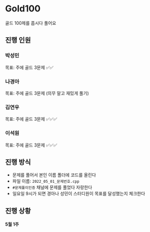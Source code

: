 # Gold100
골드 100제를 풉시다 풀어요

## 진행 인원

### 박성민

목표: 주에 골드 3문제 ✅✅

### 나경아

목표: 주에 골드 3문제 (의무 말고 재밌게 풀기)

### 김연우

목표: 주에 골드 3문제 ✅✅✅

### 이석원

목표: 주에 골드 3문제 ✅✅✅

## 진행 방식

- 문제를 풀어서 본인 이름 폴더에 코드를 올린다
- 파일 이름: `2022_05_01_문제번호.cpp`
- `#문제풀이인증` 채널에 문제를 풀었다 자랑한다
- 일요일 9시가 되면 경아나 성민이 스터디원이 목표를 달성했는지 체크한다

## 진행 상황

#### 5월 1주


